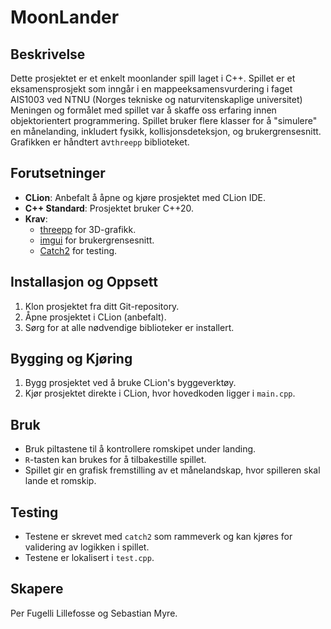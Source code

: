 # MoonLander

## Beskrivelse
Dette prosjektet er et enkelt moonlander spill laget i C++. Spillet er et eksamensprosjekt som inngår i en 
mappeeksamensvurdering i faget AIS1003 ved NTNU (Norges tekniske og naturvitenskaplige universitet)
Meningen og formålet med spillet var å skaffe oss erfaring innen objektorientert programmering.
Spillet bruker flere klasser for å "simulere" en månelanding, inkludert fysikk, kollisjonsdeteksjon, og brukergrensesnitt. 
Grafikken er håndtert av`threepp` biblioteket. 

## Forutsetninger
- **CLion**: Anbefalt å åpne og kjøre prosjektet med CLion IDE.
- **C++ Standard**: Prosjektet bruker C++20.
- **Krav**:
    - [threepp](https://github.com/markaren/threepp.git) for 3D-grafikk.
    - [imgui](https://github.com/ocornut/imgui.git) for brukergrensesnitt.
    - [Catch2](https://github.com/catchorg/Catch2.git) for testing.

## Installasjon og Oppsett
1. Klon prosjektet fra ditt Git-repository.
2. Åpne prosjektet i CLion (anbefalt).
3. Sørg for at alle nødvendige biblioteker er installert.

## Bygging og Kjøring
1. Bygg prosjektet ved å bruke CLion's byggeverktøy.
2. Kjør prosjektet direkte i CLion, hvor hovedkoden ligger i `main.cpp`.

## Bruk
- Bruk piltastene til å kontrollere romskipet under landing.
- `R`-tasten kan brukes for å tilbakestille spillet.
- Spillet gir en grafisk fremstilling av et månelandskap, hvor spilleren skal lande et romskip.

## Testing
- Testene er skrevet med `catch2` som rammeverk og kan kjøres for validering av logikken i spillet.
- Testene er lokalisert i `test.cpp`.


## Skapere
Per Fugelli Lillefosse og Sebastian Myre.